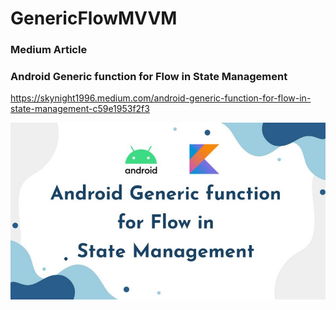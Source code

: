 # GenericFlowMVVM

### Medium Article
### Android Generic function for Flow in State Management

https://skynight1996.medium.com/android-generic-function-for-flow-in-state-management-c59e1953f2f3

![Screenshot](1_OzrGvZDrx6SDe3iK2CQqjg.jpeg)
